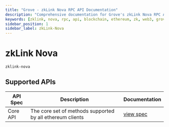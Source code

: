 ```yaml
---
title: "Grove - zkLink Nova RPC API Documentation"
description: "Comprehensive documentation for Grove's zkLink Nova RPC API, covering endpoint details and integration strategies for blockchain developers."
keywords: [zklink, nova, rpc, api, blockchain, ethereum, zk, web3, grove, pocket, pokt]
sidebar_position: 1
sidebar_label: zkLink-Nova
---
```


# zkLink Nova

`zklink-nova`

## Supported APIs

| API Spec | Description                                               | Documentation                  |
| -------- | --------------------------------------------------------- | ------------------------------ |
| Core API | The core set of methods supported by all ethereum clients | [view spec](../specs/core-api) |
